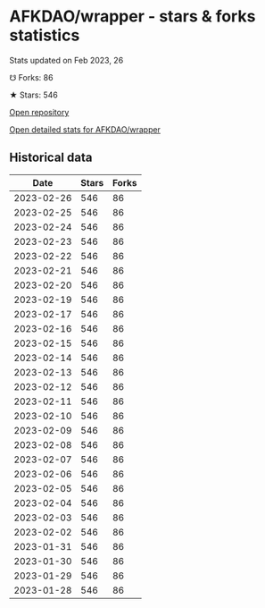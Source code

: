 # AFKDAO/wrapper - stars & forks statistics

Stats updated on Feb 2023, 26

☋ Forks: 86

★ Stars: 546

[Open repository](https://github.com/AFKDAO/wrapper)

[Open detailed stats for AFKDAO/wrapper](https://reviewgithub.com/rep/AFKDAO/wrapper)

## Historical data
| Date | Stars | Forks |
|------|-------|-------|
| 2023-02-26 | 546 | 86 | 
| 2023-02-25 | 546 | 86 | 
| 2023-02-24 | 546 | 86 | 
| 2023-02-23 | 546 | 86 | 
| 2023-02-22 | 546 | 86 | 
| 2023-02-21 | 546 | 86 | 
| 2023-02-20 | 546 | 86 | 
| 2023-02-19 | 546 | 86 | 
| 2023-02-17 | 546 | 86 | 
| 2023-02-16 | 546 | 86 | 
| 2023-02-15 | 546 | 86 | 
| 2023-02-14 | 546 | 86 | 
| 2023-02-13 | 546 | 86 | 
| 2023-02-12 | 546 | 86 | 
| 2023-02-11 | 546 | 86 | 
| 2023-02-10 | 546 | 86 | 
| 2023-02-09 | 546 | 86 | 
| 2023-02-08 | 546 | 86 | 
| 2023-02-07 | 546 | 86 | 
| 2023-02-06 | 546 | 86 | 
| 2023-02-05 | 546 | 86 | 
| 2023-02-04 | 546 | 86 | 
| 2023-02-03 | 546 | 86 | 
| 2023-02-02 | 546 | 86 | 
| 2023-01-31 | 546 | 86 | 
| 2023-01-30 | 546 | 86 | 
| 2023-01-29 | 546 | 86 | 
| 2023-01-28 | 546 | 86 | 

